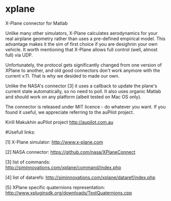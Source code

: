 # xplane
X-Plane connector for Matlab

Unlike many other simulators, X-Plane calculates aerodynamics for your real airplane geometry rather than uses a pre-defined empirical model. This advantage makes it the sim of first choice if you are desighnin your own vehicle. It worth mentioning that X-Plane allows full control (well, almost full) via UDP.

Unfortunately, the protocol gets significantly changed from one version of XPlane to another, and old good connectors don't work anymore with the current v.11. That is why we desided to made our own. 

Unlike the NASA's connector [3] it uses a callback to update the plane's current state automatically, so no need to poll. It also uses organic Matlab and should work on any platform (albeit tested on Mac OS only).

The connector is released under MIT licence - do whatever you want. If you found it useful, we appreciate referring to the auPilot project. 

Kirill Makukhin
auPilot project
http://aupilot.com.au


#Usefull links:

[1] X-Plane simulator: http://www.x-plane.com

[2] NASA connector: https://github.com/nasa/XPlaneConnect

[3] list of commands: http://siminnovations.com/xplane/command/index.php

[4] list of datarefs: http://siminnovations.com/xplane/dataref/index.php

[5] XPlane specific quaternions representation: http://www.xpluginsdk.org/downloads/TestQuaternions.cpp
